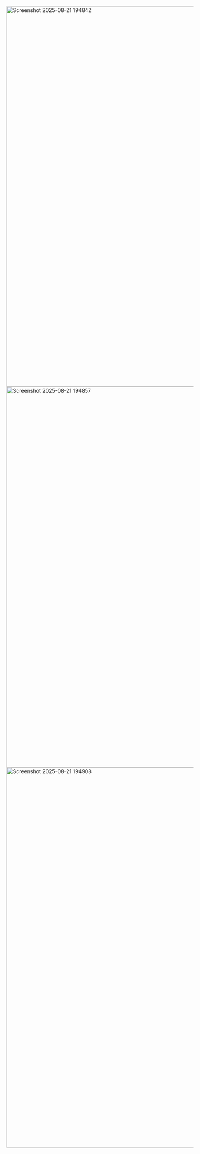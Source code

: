 <img width="1920" height="1020" alt="Screenshot 2025-08-21 194842" src="https://github.com/user-attachments/assets/469cf092-4259-4d13-b5e2-78e04a863567" />
<img width="1920" height="1020" alt="Screenshot 2025-08-21 194857" src="https://github.com/user-attachments/assets/14872431-79fa-4ccc-ac2c-292fbe65aa09" />
<img width="1920" height="1020" alt="Screenshot 2025-08-21 194908" src="https://github.com/user-attachments/assets/a7a80e65-1932-452a-9e13-0aac31bb5578" />

